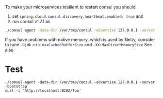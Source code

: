 To make your microservices resilient to restart consul you should 
1) set `spring.cloud.consul.discovery.heartbeat.enabled: true` and 
2) run consul v1.7.1 as
```bash
./consul agent -data-dir /var/tmp/consul -advertise 127.0.0.1 -server -bootstrap
```

If you have problems with native memory, which is used by Netty, consider to tune
`-Djdk.nio.maxCachedBufferSize` and `-XX:MaxDirectMemorySize`
See [also](https://dzone.com/articles/troubleshooting-problems-with-native-off-heap-memo).

# Test
```
./consul agent -data-dir /var/tmp/consul -advertise 127.0.0.1 -server -bootstrap
curl -i 'http://localhost:8282/foo'
```